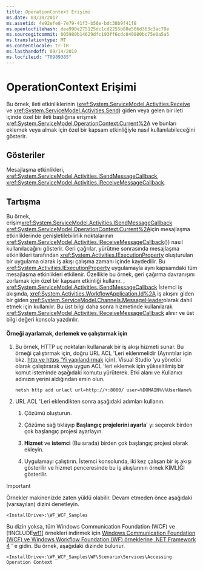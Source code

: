 ```yaml
---
title: OperationContext Erişimi
ms.date: 03/30/2017
ms.assetid: 4e92efe8-7e79-41f3-b50e-bdc38b9f41f8
ms.openlocfilehash: dea990e275125dc1cd2255b88e506d363c3ac78e
ms.sourcegitcommit: 005980b14629dfc193ff6cdc040800bc75e0a5a5
ms.translationtype: MT
ms.contentlocale: tr-TR
ms.lasthandoff: 09/14/2019
ms.locfileid: "70989385"
---
```

# <a name="accessing-operationcontext"></a>OperationContext Erişimi
Bu örnek, ileti etkinliklerinin (<xref:System.ServiceModel.Activities.Receive> ve <xref:System.ServiceModel.Activities.Send>) giden veya gelen bir ileti içinde özel bir ileti başlığına erişmek <xref:System.ServiceModel.OperationContext.Current%2A> ve bunları eklemek veya almak için özel bir kapsam etkinliğiyle nasıl kullanılabileceğini gösterir.  
  
## <a name="demonstrates"></a>Gösteriler  
 Mesajlaşma etkinlikleri, <xref:System.ServiceModel.Activities.ISendMessageCallback>, <xref:System.ServiceModel.Activities.IReceiveMessageCallback>.  
  
## <a name="discussion"></a>Tartışma  
 Bu örnek, erişim<xref:System.ServiceModel.Activities.ISendMessageCallback> <xref:System.ServiceModel.OperationContext.Current%2A>için mesajlaşma etkinliklerinde genişletilebilirlik noktalarının <xref:System.ServiceModel.Activities.IReceiveMessageCallback>()) nasıl kullanılacağını gösterir. Geri çağrılar, yürütme sonrasında mesajlaşma etkinlikleri tarafından <xref:System.Activities.IExecutionProperty> oluşturulan bir uygulama olarak iş akışı çalışma zamanı içinde kaydedilir. Bu <xref:System.Activities.IExecutionProperty> uygulamayla aynı kapsamdaki tüm mesajlaşma etkinlikleri etkilenir. Özellikle bu örnek, geri çağırma davranışını zorlamak için özel bir kapsam etkinliği kullanır. , <xref:System.ServiceModel.Activities.ISendMessageCallback> İstemci iş akışında, <xref:System.Activities.WorkflowApplication.Id%2A> iş akışını giden bir giden <xref:System.ServiceModel.Channels.MessageHeader>olarak dahil etmek için kullanılır. Bu üst bilgi daha sonra hizmetinde kullanılarak <xref:System.ServiceModel.Activities.IReceiveMessageCallback> alınır ve üst bilgi değeri konsola yazdırılır.  
  
#### <a name="to-set-up-build-and-run-the-sample"></a>Örneği ayarlamak, derlemek ve çalıştırmak için  
  
1. Bu örnek, HTTP uç noktaları kullanarak bir iş akışı hizmeti sunar. Bu örneği çalıştırmak için, doğru URL ACL 'Leri eklenmelidir (Ayrıntılar için bkz. [http ve https 'Yi yapılandırmak](https://go.microsoft.com/fwlink/?LinkId=70353) için), Visual Studio 'yu yönetici olarak çalıştırarak veya uygun ACL 'leri eklemek için yükseltilmiş bir komut isteminde aşağıdaki komutu yürüterek. Etki alanı ve Kullanıcı adınızın yerini aldığından emin olun.  
  
    ```console  
    netsh http add urlacl url=http://+:8000/ user=%DOMAIN%\%UserName%  
    ```  
  
2. URL ACL 'Leri eklendikten sonra aşağıdaki adımları kullanın.  
  
    1. Çözümü oluşturun.  
  
    2. Çözüme sağ tıklayıp **Başlangıç projelerini ayarla**' yı seçerek birden çok başlangıç projesi ayarlayın.  
  
    3. **Hizmet** ve **istemci** (Bu sırada) birden çok başlangıç projesi olarak ekleyin.  
  
    4. Uygulamayı çalıştırın. İstemci konsolunda, iki kez çalışan bir iş akışı gösterilir ve hizmet penceresinde bu iş akışlarının örnek KIMLIĞI gösterilir.  
  
> [!IMPORTANT]
> Örnekler makinenizde zaten yüklü olabilir. Devam etmeden önce aşağıdaki (varsayılan) dizini denetleyin.  
>   
> `<InstallDrive>:\WF_WCF_Samples`  
>   
> Bu dizin yoksa, tüm Windows Communication Foundation (WCF) ve [!INCLUDE[wf1](../../../../includes/wf1-md.md)] örnekleri indirmek için [Windows Communication Foundation (WCF) ve Windows Workflow Foundation (WF) örneklerine .NET Framework 4](https://go.microsoft.com/fwlink/?LinkId=150780) ' e gidin. Bu örnek, aşağıdaki dizinde bulunur.  
>   
> `<InstallDrive>:\WF_WCF_Samples\WF\Scenario\Services\Accessing Operation Context`
